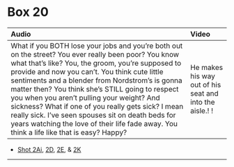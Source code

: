 # Box 20

| Audio | Video |
|:---|:---|
| What if you BOTH lose your jobs and you’re both out on the street? You ever really been poor? You know what that’s like? You, the groom, you’re supposed to provide and now you can’t. You think cute little sentiments and a blender from Nordstrom’s is gonna matter then? You think she’s STILL going to respect you when you aren’t pulling your weight? And sickness? What if one of you really gets sick? I mean really sick. I’ve seen spouses sit on death beds for years watching the love of their life fade away. You think a life like that is easy? Happy? | He makes his way out of his seat and into the aisle.! ! |

* [Shot 2Ai](2Ai.md), [2D](2D.md), [2E](2E.md), & [2K](2K.md)

- - - - -
